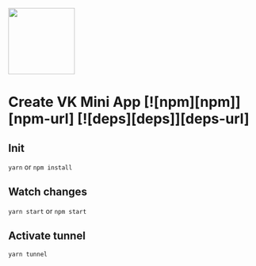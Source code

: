 [<img width="134" src="https://vk.com/images/apps/mini_apps/vk_mini_apps_logo.svg">](https://vk.com/services)

# Create VK Mini App [![npm][npm]][npm-url] [![deps][deps]][deps-url]

## Init
```yarn``` or ```npm install``` 
## Watch changes
```yarn start``` or ```npm start```  
## Activate tunnel
```yarn tunnel``` 